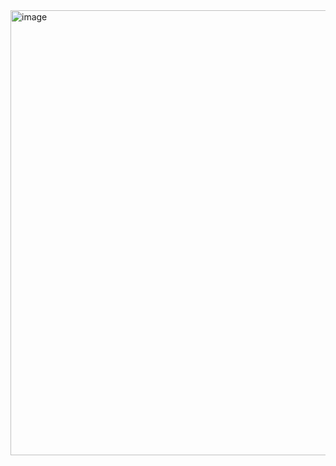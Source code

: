 <img width="712" alt="image" src="https://github.com/user-attachments/assets/037531d6-ce58-4888-8830-d960695843e6">
